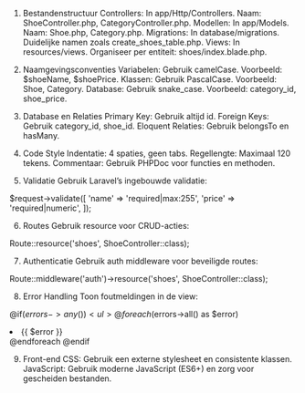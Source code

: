 

1. Bestandenstructuur
Controllers: In app/Http/Controllers. Naam: ShoeController.php, CategoryController.php.
Modellen: In app/Models. Naam: Shoe.php, Category.php.
Migrations: In database/migrations. Duidelijke namen zoals create_shoes_table.php.
Views: In resources/views. Organiseer per entiteit: shoes/index.blade.php.




2. Naamgevingsconventies
Variabelen: Gebruik camelCase. Voorbeeld: $shoeName, $shoePrice.
Klassen: Gebruik PascalCase. Voorbeeld: Shoe, Category.
Database: Gebruik snake_case. Voorbeeld: category_id, shoe_price.




3. Database en Relaties
Primary Key: Gebruik altijd id.
Foreign Keys: Gebruik category_id, shoe_id.
Eloquent Relaties: Gebruik belongsTo en hasMany.



4. Code Style
Indentatie: 4 spaties, geen tabs.
Regellengte: Maximaal 120 tekens.
Commentaar: Gebruik PHPDoc voor functies en methoden.



5. Validatie
Gebruik Laravel’s ingebouwde validatie:

$request->validate([
    'name' => 'required|max:255',
    'price' => 'required|numeric',
]);






6. Routes
Gebruik resource voor CRUD-acties:

Route::resource('shoes', ShoeController::class);




7. Authenticatie
Gebruik auth middleware voor beveiligde routes:

Route::middleware('auth')->resource('shoes', ShoeController::class);



8. Error Handling
Toon foutmeldingen in de view:

@if($errors->any())
    <ul>
        @foreach ($errors->all() as $error)
            <li>{{ $error }}</li>
        @endforeach
    </ul>
@endif




9. Front-end
CSS: Gebruik een externe stylesheet en consistente klassen.
JavaScript: Gebruik moderne JavaScript (ES6+) en zorg voor gescheiden bestanden.

